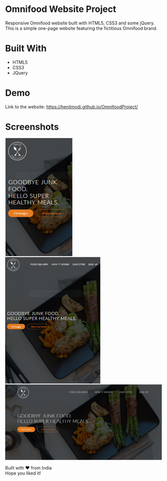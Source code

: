 # Omnifood Website Project
Responsive Omnifood website built with HTML5, CSS3 and some jQuery.<br>
This is a simple one-page website featuring the fictitious Omnifood brand.<br>

<h1>Built With</h1>
<ul>
  <li>HTML5</li>
  <li>CSS3</li>
  <li>JQuery</li>
</ul>

<h1>Demo</h1>
Link to the website: <a href="https://henilmodi.github.io/OmnifoodProject/">https://henilmodi.github.io/OmnifoodProject/</a>

<h1>Screenshots</h1>
<img src="resources/img/Mobile.PNG" alt="Mobile Screenshot">
<img src="resources/img/Tablet.PNG" alt="Tablet Screenshot"> 
<img src="resources/img/Laptop.PNG" alt="Laptop Screenshot">

Built with :heart: from India<br>
Hope you liked it!
